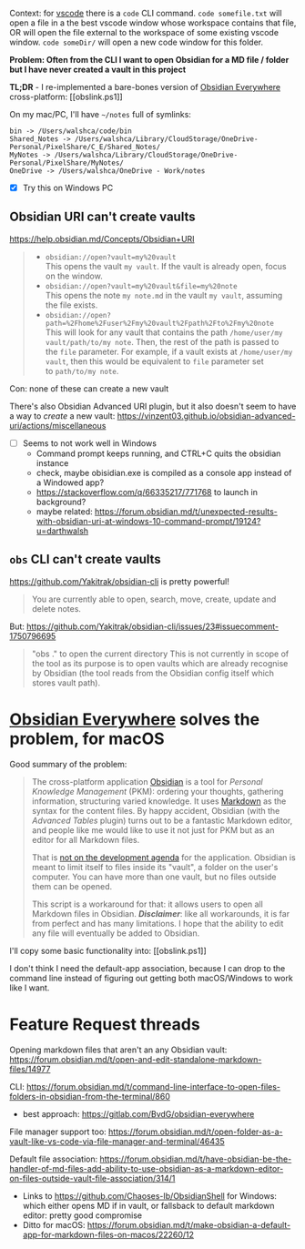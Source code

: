 Context: for [vscode](https://code.visualstudio.com/) there is a `code` CLI command. `code somefile.txt` will open a file in a the best vscode window whose workspace contains that file, OR will open the file external to the workspace of some existing vscode window. `code someDir/` will open a new code window for this folder.

**Problem: Often from the CLI I want to open Obsidian for a MD file / folder but I have never created a vault in this project**

**TL;DR** - I re-implemented a bare-bones version of [Obsidian Everywhere](https://gitlab.com/BvdG/obsidian-everywhere) cross-platform: [[obslink.ps1]]

On my mac/PC, I'll have `~/notes` full of symlinks:
```
bin -> /Users/walshca/code/bin
Shared_Notes -> /Users/walshca/Library/CloudStorage/OneDrive-Personal/PixelShare/C_E/Shared_Notes/
MyNotes -> /Users/walshca/Library/CloudStorage/OneDrive-Personal/PixelShare/MyNotes/
OneDrive -> /Users/walshca/OneDrive - Work/notes
```

- [x] Try this on Windows PC

## Obsidian URI can't create vaults

https://help.obsidian.md/Concepts/Obsidian+URI

> - `obsidian://open?vault=my%20vault`  
>     This opens the vault `my vault`. If the vault is already open, focus on the window.
> - `obsidian://open?vault=my%20vault&file=my%20note`  
>     This opens the note `my note.md` in the vault `my vault`, assuming the file exists.
> - `obsidian://open?path=%2Fhome%2Fuser%2Fmy%20vault%2Fpath%2Fto%2Fmy%20note`  
>     This will look for any vault that contains the path `/home/user/my vault/path/to/my note`. Then, the rest of the path is passed to the `file` parameter. For example, if a vault exists at `/home/user/my vault`, then this would be equivalent to `file` parameter set to `path/to/my note`.

Con: none of these can create a new vault

There's also Obsidian Advanced URI plugin, but it also doesn't seem to have a way to *create* a new vault:
https://vinzent03.github.io/obsidian-advanced-uri/actions/miscellaneous

- [ ] Seems to not work well in Windows
  - Command prompt keeps running, and CTRL+C quits the obsidian instance
  - check, maybe obisidian.exe is compiled as a console app instead of a Windowed app?
  - https://stackoverflow.com/q/66335217/771768 to launch in background?
  - maybe related: https://forum.obsidian.md/t/unexpected-results-with-obsidian-uri-at-windows-10-command-prompt/19124?u=darthwalsh

## `obs` CLI can't create vaults
https://github.com/Yakitrak/obsidian-cli is pretty powerful!
> You are currently able to open, search, move, create, update and delete notes.

But: https://github.com/Yakitrak/obsidian-cli/issues/23#issuecomment-1750796695
> "obs ." to open the current directory
> This is not currently in scope of the tool as its purpose is to open vaults which are already recognise by Obsidian (the tool reads from the Obsidian config itself which stores vault path).

# [Obsidian Everywhere](https://gitlab.com/BvdG/obsidian-everywhere) solves the problem, for macOS
Good summary of the problem:
> The cross-platform application [Obsidian](https://obsidian.md/) is a tool for _Personal Knowledge Management_ (PKM): ordering your thoughts, gathering information, structuring varied knowledge. It uses [Markdown](https://spec.commonmark.org/current/) as the syntax for the content files. By happy accident, Obsidian (with the _Advanced Tables_ plugin) turns out to be a fantastic Markdown editor, and people like me would like to use it not just for PKM but as an editor for all Markdown files.
> 
> That is [not on the development agenda](https://forum.obsidian.md/t/have-obsidian-be-the-handler-of-md-files-add-ability-to-use-obsidian-as-a-markdown-editor-on-files-outside-vault-file-association/314) for the application. Obsidian is meant to limit itself to files inside its "vault", a folder on the user's computer. You can have more than one vault, but no files outside them can be opened.
> 
> This script is a workaround for that: it allows users to open all Markdown files in Obsidian. _**Disclaimer**_: like all workarounds, it is far from perfect and has many limitations. I hope that the ability to edit any file will eventually be added to Obsidian.

I'll copy some basic functionality into: [[obslink.ps1]]

I don't think I need the default-app association, because I can drop to the command line instead of figuring out getting both macOS/Windows to work like I want.
# Feature Request threads
Opening markdown files that aren't an any Obsidian vault: https://forum.obsidian.md/t/open-and-edit-standalone-markdown-files/14977

CLI: https://forum.obsidian.md/t/command-line-interface-to-open-files-folders-in-obsidian-from-the-terminal/860
- best approach: https://gitlab.com/BvdG/obsidian-everywhere

File manager support too: https://forum.obsidian.md/t/open-folder-as-a-vault-like-vs-code-via-file-manager-and-terminal/46435

Default file association: https://forum.obsidian.md/t/have-obsidian-be-the-handler-of-md-files-add-ability-to-use-obsidian-as-a-markdown-editor-on-files-outside-vault-file-association/314/1
- Links to https://github.com/Chaoses-Ib/ObsidianShell for Windows: which either opens MD if in vault, or fallsback to default markdown editor: pretty good compromise
- Ditto for macOS: https://forum.obsidian.md/t/make-obsidian-a-default-app-for-markdown-files-on-macos/22260/12

